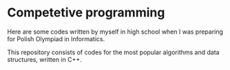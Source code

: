 # Competetive programming

Here are some codes written by myself in high school when I was preparing for Polish Olympiad in Informatics.

This repository consists of codes for the most popular algorithms and data structures, written in C++.

